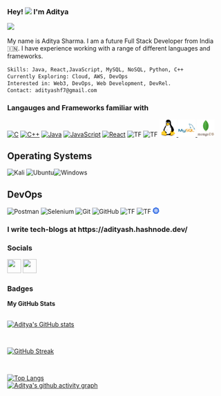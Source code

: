### Hey! <img src="https://raw.githubusercontent.com/MartinHeinz/MartinHeinz/master/wave.gif" width="30px"> I'm Aditya     
![](https://komarev.com/ghpvc/?username=adityassharma-ss&color=blue)

My name is Aditya Sharma. I am a future Full Stack Developer from India 🇮🇳. I have experience working with a range of different languages and frameworks.

    Skills: Java, React,JavaScript, MySQL, NoSQL, Python, C++
    Currently Exploring: Cloud, AWS, DevOps
    Interested in: Web3, DevOps, Web Development, DevRel.
    Contact: adityashf7@gmail.com


<h3>Langauges and Frameworks familiar with </h3>
<a href="https://docs.microsoft.com/en-us/cpp/?view=msvc-170" rel="nofollow"><img src="https://raw.githubusercontent.com/danielcranney/readme-generator/main/public/icons/skills/c-colored.svg" width="36" height="36" alt="C" style="max-width: 100%;"></a>
<a href="https://docs.microsoft.com/en-us/cpp/?view=msvc-170" rel="nofollow"><img src="https://raw.githubusercontent.com/danielcranney/readme-generator/main/public/icons/skills/cplusplus-colored.svg" width="36" height="36" alt="C++" style="max-width: 100%;"></a>
<a href="https://www.oracle.com/java/" rel="nofollow"><img src="https://raw.githubusercontent.com/danielcranney/readme-generator/main/public/icons/skills/java-colored.svg" width="36" height="36" alt="Java" style="max-width: 100%;"></a>
<a href="https://developer.mozilla.org/en-US/docs/Web/JavaScript" rel="nofollow"><img src="https://raw.githubusercontent.com/danielcranney/readme-generator/main/public/icons/skills/javascript-colored.svg" width="36" height="36" alt="JavaScript" style="max-width: 100%;"></a>
<a href="https://reactjs.org/" rel="nofollow"><img src="https://raw.githubusercontent.com/danielcranney/readme-generator/main/public/icons/skills/react-colored.svg" width="36" height="36" alt="React" style="max-width: 100%;"></a>
<img alt="TF" src="https://camo.githubusercontent.com/2e1a720ff8ca61bfa74f75a2cc1c8ab920035dc73ad4d6fd1c6dde502642a798/68747470733a2f2f696d672e736869656c64732e696f2f62616467652f6e67696e782d3236393533393f7374796c653d666f722d7468652d6261646765266c6f676f3d6e67696e78266c6f676f436f6c6f723d7768697465" data-canonical-src="https://img.shields.io/badge/nginx-269539?style=for-the-badge&amp;logo=nginx&amp;logoColor=white" style="max-width: 100%;"> <img alt="TF" src="https://camo.githubusercontent.com/f403213a346df053893f313b599c2f588bec0b124762881d5edcd4e55e41b721/68747470733a2f2f696d672e736869656c64732e696f2f62616467652f424153482d3445414132353f7374796c653d666f722d7468652d6261646765266c6f676f3d676e752d62617368266c6f676f436f6c6f723d7768697465" data-canonical-src="https://img.shields.io/badge/BASH-4EAA25?style=for-the-badge&amp;logo=gnu-bash&amp;logoColor=white" style="max-width: 100%;">
<a href="https://www.linux.org/" rel="nofollow"> <img src="https://raw.githubusercontent.com/devicons/devicon/master/icons/linux/linux-original.svg" alt="linux" width="40" height="40" style="max-width: 100%;"> </a>
<a href="https://www.mysql.com/" rel="nofollow"> <img src="https://raw.githubusercontent.com/devicons/devicon/master/icons/mysql/mysql-original-wordmark.svg" alt="mysql" width="40" height="40" style="max-width: 100%;"> </a>
<a href="https://www.mongodb.com/" rel="nofollow"> <img src="https://raw.githubusercontent.com/devicons/devicon/master/icons/mongodb/mongodb-original-wordmark.svg" alt="mongodb" width="40" height="40" style="max-width: 100%;"> </a>

## Operating Systems

![Kali](https://img.shields.io/badge/Kali-268BEE?style=for-the-badge&logo=kalilinux&logoColor=white)	![Ubuntu](https://img.shields.io/badge/Ubuntu-E95420?style=for-the-badge&logo=ubuntu&logoColor=white)![Windows](https://img.shields.io/badge/Windows-0078D6?style=for-the-badge&logo=windows&logoColor=white)

## DevOps
![Postman](https://img.shields.io/badge/Postman-FF6C37?style=for-the-badge&logo=postman&logoColor=white)	![Selenium](https://img.shields.io/badge/-selenium-%43B02A?style=for-the-badge&logo=selenium&logoColor=white)	![Git](https://img.shields.io/badge/git-%23F05033.svg?style=for-the-badge&logo=git&logoColor=white)	![GitHub](https://img.shields.io/badge/github-%23121011.svg?style=for-the-badge&logo=github&logoColor=white)	<img alt="TF" src="https://camo.githubusercontent.com/b184cf7adbab9f5464e80c0f5dd32c85393f6248499a57d743e619f4214391c4/68747470733a2f2f696d672e736869656c64732e696f2f62616467652f646f636b65722d3234393645443f7374796c653d666f722d7468652d6261646765266c6f676f3d646f636b6572266c6f676f436f6c6f723d7768697465" data-canonical-src="https://img.shields.io/badge/docker-2496ED?style=for-the-badge&amp;logo=docker&amp;logoColor=white" style="max-width: 100%;"> <img alt="TF" src="https://camo.githubusercontent.com/e0c03fe28f3d5a344da985aa25b13ee89a9d74712b00b60c88183d7ca118ce06/68747470733a2f2f696d672e736869656c64732e696f2f62616467652f4157532d3233324633453f7374796c653d666f722d7468652d6261646765266c6f676f3d616d617a6f6e2d617773266c6f676f436f6c6f723d7768697465" data-canonical-src="https://img.shields.io/badge/AWS-232F3E?style=for-the-badge&amp;logo=amazon-aws&amp;logoColor=white" style="max-width: 100%;">
<img src="https://github.com/kubernetes/kubernetes/raw/master/logo/logo.png" width="3%">

<h3> I write tech-blogs at https://adityash.hashnode.dev/ </h3>

<h3> Socials </h3>
<a href="https://www.linkedin.com/in/aditya-sharma-47b787201/" rel="nofollow"><img src="https://raw.githubusercontent.com/danielcranney/readme-generator/main/public/icons/socials/linkedin.svg" width="32" height="32" style="max-width: 100%;"></a>
<a href="https://twitter.com/adityalosblanco" rel="nofollow"><img src="https://raw.githubusercontent.com/danielcranney/readme-generator/main/public/icons/socials/twitter.svg" width="32" height="32" style="max-width: 100%;"></a>

<h3> Badges </h3>
<b>My GitHub Stats</b>
<br>
<br>

[![Aditya's GitHub stats](https://github-readme-stats.vercel.app/api?username=adityassharma-ss&theme=radical&hide_border=true&date_format=M%20j%5B%2C%20Y%5D)](https://github.com/anuraghazra/github-readme-stats)

<br>

[![GitHub Streak](https://github-readme-streak-stats.herokuapp.com?user=adityassharma-ss&theme=radical&hide_border=true&date_format=M%20j%5B%2C%20Y%5D)](https://git.io/streak-stats)

<br>

[![Top Langs](https://github-readme-stats.vercel.app/api/top-langs/?username=adityassharma-ss&layout=compact&theme=radical)](https://github.com/anuraghazra/github-readme-stats)
<br>
[![Aditya's github activity graph](https://activity-graph.herokuapp.com/graph?username=adityassharma-ss&bg_color=000000&color=9e4c98&line=8080c0&point=ffff00&area=true&hide_border=true)](https://github.com/ashutosh00710/github-readme-activity-graph)
<br>

<!-- [![@adityasharma's Holopin board](https://holopin.io/api/user/board?user=adityasharma)](https://holopin.io/@adityasharma) -->

